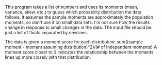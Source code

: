 This program takes a list of numbers and uses its moments (mean, variance, skew, etc.)
    to guess which probability distribution the data follows.
It assumes the sample moments are approximately the population moments,
    so don't use it on small data sets.
I'm not sure how the results change in response to small changes in the data.
The input file should be just a list of floats separated by newlines.

The data is given a moment score for each distribution:
    sum((sample moment - moment assuming distribution)^2)/(# of independent moments)
    A moment score closer to 0 indicates the relationship between the moments
    lines up more closely with that distribution.
